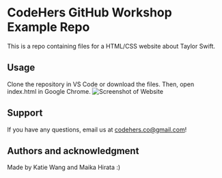 # CodeHers GitHub Workshop Example Repo
This is a repo containing files for a HTML/CSS website about Taylor Swift.

## Usage
Clone the repository in VS Code or download the files. Then, open index.html in Google Chrome.
![Screenshot of Website](https://github.com/katiewang22/practice/blob/main/screenshot.png)

## Support
If you have any questions, email us at codehers.co@gmail.com! 

## Authors and acknowledgment
Made by Katie Wang and Maika Hirata :)
